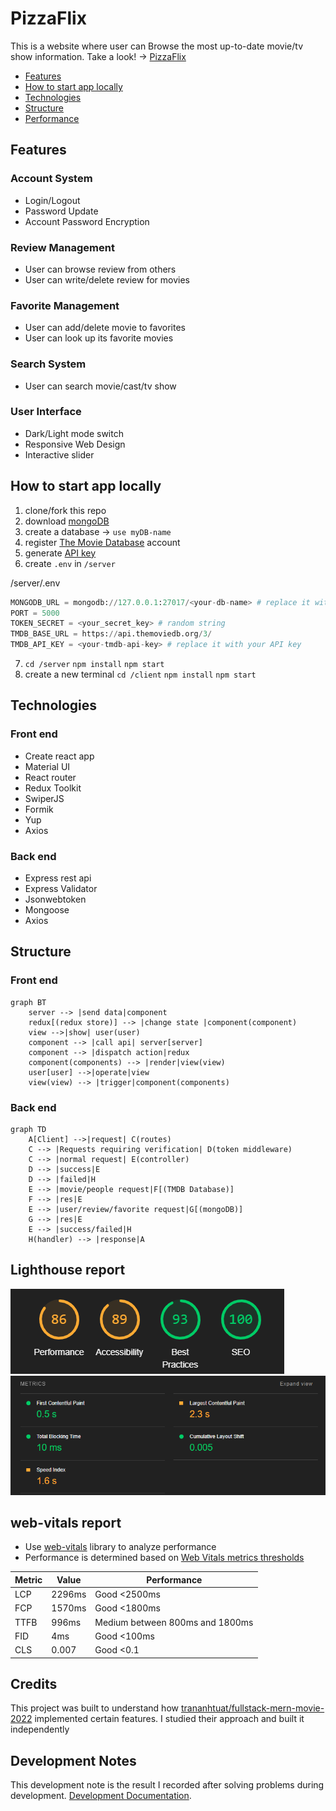# PizzaFlix

This is a website where user can Browse the most up-to-date movie/tv show information.
Take a look! -> [PizzaFlix](https://pizza-flix.vercel.app/)

- [Features](#features)
- [How to start app locally](#how-to-start-app-locally)
- [Technologies](#technologies)
- [Structure](#structure)
- [Performance](#lighthouse-report)

## Features

### Account System

- Login/Logout
- Password Update
- Account Password Encryption

### Review Management

- User can browse review from others
- User can write/delete review for movies

### Favorite Management

- User can add/delete movie to favorites
- User can look up its favorite movies

### Search System

- User can search movie/cast/tv show

### User Interface

- Dark/Light mode switch
- Responsive Web Design
- Interactive slider

## How to start app locally

1. clone/fork this repo
2. download [mongoDB](https://www.mongodb.com/docs/manual/installation/)
3. create a database -> `use myDB-name`
4. register [The Movie Database](https://www.themoviedb.org/signup) account
5. generate [API key](https://www.themoviedb.org/settings/api)
6. create `.env` in `/server`

/server/.env

```py
MONGODB_URL = mongodb://127.0.0.1:27017/<your-db-name> # replace it with your db name
PORT = 5000
TOKEN_SECRET = <your_secret_key> # random string
TMDB_BASE_URL = https://api.themoviedb.org/3/
TMDB_API_KEY = <your-tmdb-api-key> # replace it with your API key
```

7. `cd /server` `npm install` `npm start`
8. create a new terminal `cd /client` `npm install` `npm start`

## Technologies

### Front end

- Create react app
- Material UI
- React router
- Redux Toolkit
- SwiperJS
- Formik
- Yup
- Axios

### Back end

- Express rest api
- Express Validator
- Jsonwebtoken
- Mongoose
- Axios

## Structure

### Front end

```mermaid
graph BT
    server --> |send data|component
    redux[(redux store)] --> |change state |component(component)
    view -->|show| user(user)
    component --> |call api| server[server]
    component --> |dispatch action|redux
    component(components) --> |render|view(view)
    user[user] -->|operate|view
    view(view) --> |trigger|component(components)
```

### Back end

```mermaid
graph TD
    A[Client] -->|request| C(routes)
    C --> |Requests requiring verification| D(token middleware)
    C --> |normal request| E(controller)
    D --> |success|E
    D --> |failed|H
    E --> |movie/people request|F[(TMDB Database)]
    F --> |res|E
    E --> |user/review/favorite request|G[(mongoDB)]
    G --> |res|E
    E --> |success/failed|H
    H(handler) --> |response|A
```

## Lighthouse report

![alt text](/img/overall.png)
![alt text](/img/metrics.png)

## web-vitals report

- Use [web-vitals](https://github.com/GoogleChrome/web-vitals?tab=readme-ov-file#basic-usage) library to analyze performance
- Performance is determined based on [Web Vitals metrics thresholds](https://web.dev/articles/defining-core-web-vitals-thresholds)

| Metric | Value  | Performance                     |
| ------ | ------ | ------------------------------- |
| LCP    | 2296ms | Good <2500ms                    |
| FCP    | 1570ms | Good <1800ms                    |
| TTFB   | 996ms  | Medium between 800ms and 1800ms |
| FID    | 4ms    | Good <100ms                     |
| CLS    | 0.007  | Good <0.1                       |

## Credits

This project was built to understand how [trananhtuat/fullstack-mern-movie-2022](https://github.com/trananhtuat/fullstack-mern-movie-2022) implemented certain features. I studied their approach and built it independently 
## Development Notes

This development note is the result I recorded after solving problems during development. [Development Documentation](https://unexpected-idea-5fa.notion.site/PizzaFlix-052179d1fed24d55b9d869c39c1900ac).
